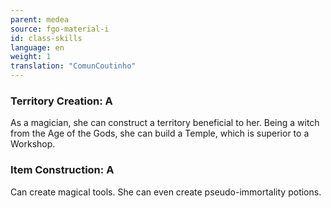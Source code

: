 ```yaml
---
parent: medea
source: fgo-material-i
id: class-skills
language: en
weight: 1
translation: "ComunCoutinho"
---
```


### Territory Creation: A

As a magician, she can construct a territory beneficial to her.
Being a witch from the Age of the Gods, she can build a Temple, which is superior to a Workshop.

### Item Construction: A

Can create magical tools.
She can even create pseudo-immortality potions.
